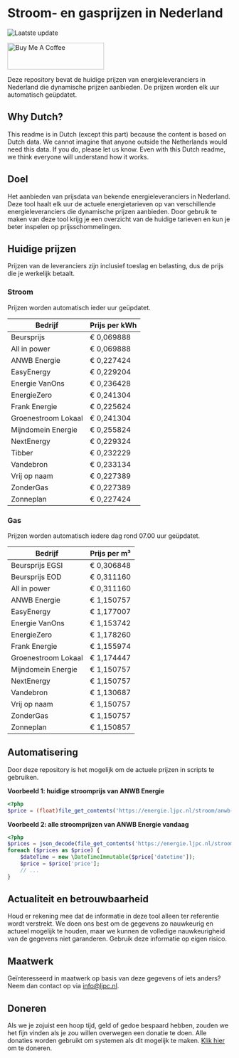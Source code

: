 # Stroom- en gasprijzen in Nederland

![Laatste update](https://img.shields.io/badge/laatste%20update-2025--10--19%2021%3A00%20CET-brightgreen)

<a href="https://www.buymeacoffee.com/Lars-" target="_blank"><img src="https://cdn.buymeacoffee.com/buttons/v2/default-orange.png" alt="Buy Me A Coffee" height="60" style="height: 60px !important;width: 217px !important;" ></a>

Deze repository bevat de huidige prijzen van energieleveranciers in Nederland die dynamische prijzen aanbieden. De prijzen worden elk uur automatisch geüpdatet.

## Why Dutch?

This readme is in Dutch (except this part) because the content is based on Dutch data. We cannot imagine that anyone outside the Netherlands would need this data. If you do, please let us know. Even with this Dutch readme, we think
everyone will understand how it works.

## Doel

Het aanbieden van prijsdata van bekende energieleveranciers in Nederland. Deze tool haalt elk uur de actuele energietarieven op van verschillende energieleveranciers die dynamische prijzen aanbieden. Door gebruik te maken van deze tool
krijg je een overzicht van de huidige tarieven en kun je beter inspelen op prijsschommelingen.

## Huidige prijzen

Prijzen van de leveranciers zijn inclusief toeslag en belasting, dus de prijs die je werkelijk betaalt.

### Stroom

Prijzen worden automatisch ieder uur geüpdatet.

 Bedrijf | Prijs per kWh 
---------|---------------
Beursprijs | € 0,069888
All in power | € 0,069888
ANWB Energie | € 0,227424
EasyEnergy | € 0,229204
Energie VanOns | € 0,236428
EnergieZero | € 0,241304
Frank Energie | € 0,225624
Groenestroom Lokaal | € 0,241304
Mijndomein Energie | € 0,255824
NextEnergy | € 0,229324
Tibber | € 0,232229
Vandebron | € 0,233134
Vrij op naam | € 0,227389
ZonderGas | € 0,227389
Zonneplan | € 0,227424


### Gas

Prijzen worden automatisch iedere dag rond 07.00 uur geüpdatet.

 Bedrijf | Prijs per m³ 
---------|--------------
Beursprijs EGSI | € 0,306848
Beursprijs EOD | € 0,311160
All in power | € 0,311160
ANWB Energie | € 1,150757
EasyEnergy | € 1,177007
Energie VanOns | € 1,153742
EnergieZero | € 1,178260
Frank Energie | € 1,155974
Groenestroom Lokaal | € 1,174447
Mijndomein Energie | € 1,150757
NextEnergy | € 1,150757
Vandebron | € 1,130687
Vrij op naam | € 1,150757
ZonderGas | € 1,150757
Zonneplan | € 1,150857


## Automatisering

Door deze repository is het mogelijk om de actuele prijzen in scripts te gebruiken.

**Voorbeeld 1: huidige stroomprijs van ANWB Energie**

```php
<?php
$price = (float)file_get_contents('https://energie.ljpc.nl/stroom/anwb-energie-nu.txt');

```

**Voorbeeld 2: alle stroomprijzen van ANWB Energie vandaag**

```php
<?php
$prices = json_decode(file_get_contents('https://energie.ljpc.nl/stroom/all-in-power-vandaag.json'),true);
foreach ($prices as $price) {
    $dateTime = new \DateTimeImmutable($price['datetime']);
    $price = $price['price'];
    // ...
}
```

## Actualiteit en betrouwbaarheid

Houd er rekening mee dat de informatie in deze tool alleen ter referentie wordt verstrekt. We doen ons best om de gegevens zo nauwkeurig en actueel mogelijk te houden, maar we kunnen de volledige nauwkeurigheid van de gegevens niet
garanderen. Gebruik deze informatie op eigen risico.

## Maatwerk

Geïnteresseerd in maatwerk op basis van deze gegevens of iets anders? Neem dan contact op
via [info@ljpc.nl](mailto:info@ljpc.nl?subject=Energie%20prijzen).

## Doneren

Als we je zojuist een hoop tijd, geld of gedoe bespaard hebben, zouden we het fijn vinden als je zou willen overwegen een
donatie te doen. Alle donaties worden gebruikt om systemen als dit mogelijk te
maken. [Klik hier](https://www.buymeacoffee.com/Lars-) om te doneren.
